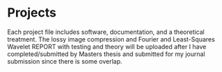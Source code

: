 # Projects 

Each project file includes software, documentation, and a theoretical treatment. The lossy image compression and Fourier and Least-Squares Wavelet REPORT with testing and theory will be uploaded after I have completed/submitted by Masters thesis and submitted for my journal submission since there is some overlap. 
